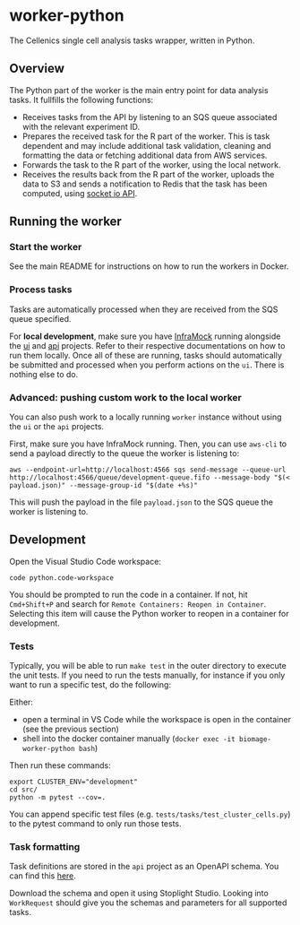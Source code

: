 worker-python
=============

The Cellenics single cell analysis tasks wrapper, written in Python.

Overview
--------
The Python part of the worker is the main entry point for data analysis tasks. It fullfills the following functions:
- Receives tasks from the API by listening to an SQS queue associated with the relevant experiment ID.
- Prepares the received task for the R part of the worker. This is task dependent and may include additional task validation, cleaning and formatting the data or fetching additional data from AWS services.
- Forwards the task to the R part of the worker, using the local network.
- Receives the results back from the R part of the worker, uploads the data to S3 and sends a notification to Redis that the task has been computed, using [socket io API](https://pypi.org/project/socket.io-emitter/).

Running the worker
------------------

### Start the worker

See the main README for instructions on how to run the workers in Docker.

### Process tasks
Tasks are automatically processed when they are received from the SQS queue specified.

For **local development**, make sure you have [InfraMock](https://github.com/biomage-org/inframock)
running alongside the [ui](https://github.com/biomage-org/ui) and [api](https://github.com/biomage-org/api)
projects. Refer to their respective documentations on how to run them locally. Once all of these are running,
tasks should automatically be submitted and processed when you perform actions on the `ui`. There is nothing else to do.


### Advanced: pushing custom work to the local worker

You can also push work to a locally running `worker` instance without using the `ui` or the `api` projects.

First, make sure you have InfraMock running. Then, you can use `aws-cli` to send a payload directly to the queue
the worker is listening to:

    aws --endpoint-url=http://localhost:4566 sqs send-message --queue-url http://localhost:4566/queue/development-queue.fifo --message-body "$(< payload.json)" --message-group-id "$(date +%s)"

This will push the payload in the file `payload.json` to the SQS queue the worker is listening to.


Development
-----------

Open the Visual Studio Code workspace:

    code python.code-workspace

You should be prompted to run the code in a container. If not, hit `Cmd+Shift+P` and search for
`Remote Containers: Reopen in Container`. Selecting this item will cause the Python worker to
reopen in a container for development.

### Tests
Typically, you will be able to run `make test` in the outer directory to execute the unit tests. If you need
to run the tests manually, for instance if you only want to run a specific test, do the following:

Either:
- open a terminal in VS Code while the workspace is open in the container (see the previous section) 
- shell into the docker container manually (`docker exec -it biomage-worker-python bash`)

Then run these commands:

    export CLUSTER_ENV="development"
    cd src/
    python -m pytest --cov=.

You can append specific test files (e.g. `tests/tasks/test_cluster_cells.py`) to the pytest command to only
run those tests.

### Task formatting
Task definitions are stored in the `api` project as an OpenAPI schema.
You can find this [here](https://github.com/biomage-org/api/blob/master/src/specs/api.yaml).

Download the schema and open it using Stoplight Studio. Looking into `WorkRequest` should give you the schemas and parameters for all supported tasks.